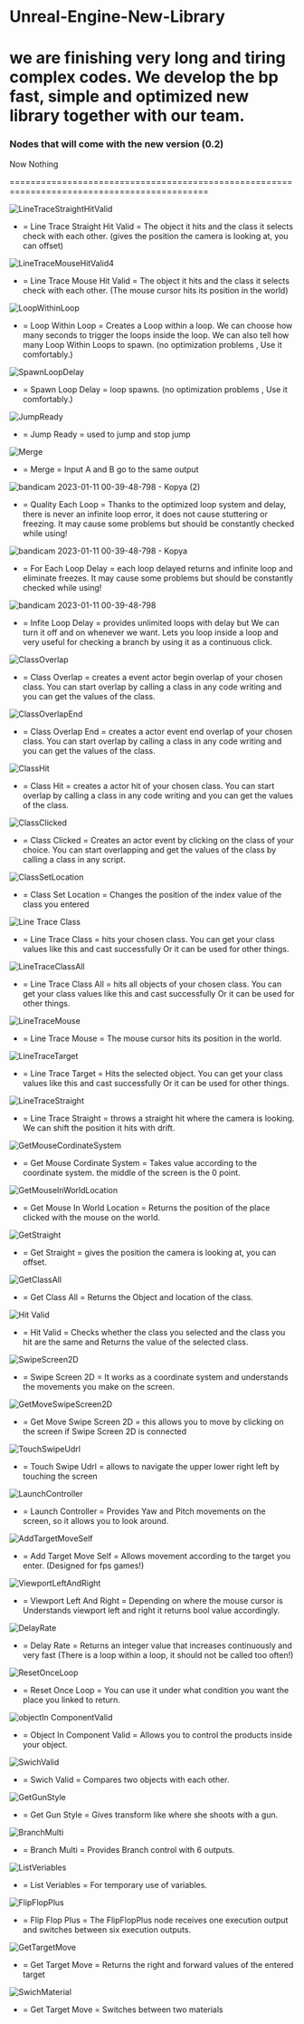 # Unreal-Engine-New-Library
we are finishing very long and tiring complex codes. We develop the bp fast, simple and optimized new library together with our team.
=========================================================================================================================================================================

### Nodes that will come with the new version (0.2)

Now Nothing

============================================================================================

![LineTraceStraightHitValid](https://user-images.githubusercontent.com/112575364/211874188-5240edb0-dec9-47ab-8349-54f175f746d8.png)

* = Line Trace Straight Hit Valid = The object it hits and the class it selects check with each other. (gives the position the camera is looking at, you can offset)

![LineTraceMouseHitValid](https://user-images.githubusercontent.com/112575364/211873248-f960c04e-1299-4c0e-b552-50c0b79a1d59.png)4

* = Line Trace Mouse Hit Valid = The object it hits and the class it selects check with each other. (The mouse cursor hits its position in the world)

![LoopWithinLoop](https://user-images.githubusercontent.com/112575364/211872392-71aa6b7a-b194-49d0-9616-553f57d80cc4.png)

* = Loop Within Loop = Creates a Loop within a loop. We can choose how many seconds to trigger the loops inside the loop. We can also tell how many Loop Within Loops to spawn. (no optimization problems , Use it comfortably.)

![SpawnLoopDelay](https://user-images.githubusercontent.com/112575364/211871625-bb71a0ba-1072-4e0b-bc82-acb37f0945bf.png)

* = Spawn Loop Delay = loop spawns. (no optimization problems , Use it comfortably.)

![JumpReady](https://user-images.githubusercontent.com/112575364/211870250-5cab369b-71ca-4ef1-8241-44644c15ccd4.png)

* = Jump Ready = used to jump and stop jump

![Merge](https://user-images.githubusercontent.com/112575364/211824486-4e2fa9bb-fadc-4fb7-925e-a3370ca00d3f.png)

* = Merge = Input A and B go to the same output

![bandicam 2023-01-11 00-39-48-798 - Kopya (2)](https://user-images.githubusercontent.com/112575364/211668188-45f8ddfa-f24e-4d37-9e5c-9c2246cf6024.png) 

* = Quality Each Loop = Thanks to the optimized loop system and delay, there is never an infinite loop error, it does not cause stuttering or freezing. It may cause some problems but should be constantly checked while using! 

![bandicam 2023-01-11 00-39-48-798 - Kopya](https://user-images.githubusercontent.com/112575364/211670343-f681f0c6-498c-4827-bd1b-d08055dedbd0.png)

* = For Each Loop Delay = each loop delayed returns and infinite loop and eliminate freezes. It may cause some problems but should be constantly checked while using!

![bandicam 2023-01-11 00-39-48-798](https://user-images.githubusercontent.com/112575364/211671244-2eb26b90-3f2a-4ad9-bb68-64669bfeb9b5.png)

* = Infite Loop Delay = provides unlimited loops with delay but We can turn it off and on whenever we want. Lets you loop inside a loop and very useful for checking a branch by using it as a continuous click.

![ClassOverlap](https://user-images.githubusercontent.com/112575364/211673252-67e8034b-6526-4357-a337-273ff46288af.png)

* = Class Overlap = creates a event actor begin overlap of your chosen class. You can start overlap by calling a class in any code writing and you can get the values of the class.

![ClassOverlapEnd](https://user-images.githubusercontent.com/112575364/211674157-98f40755-f166-41cb-9de6-6a68fbf29262.png)

* = Class Overlap End = creates a actor event end overlap of your chosen class. You can start overlap by calling a class in any code writing and you can get the values of the class.

![ClassHit](https://user-images.githubusercontent.com/112575364/211674765-290ab05e-fc4c-4cea-99ba-3e0b6f99ebec.png)

* = Class Hit = creates a actor hit of your chosen class. You can start overlap by calling a class in any code writing and you can get the values of the class.

![ClassClicked](https://user-images.githubusercontent.com/112575364/211675056-e57f28e8-2bba-43de-aae4-bc3e84edf119.png)

* = Class Clicked = Creates an actor event by clicking on the class of your choice. You can start overlapping and get the values of the class by calling a class in any script.

![ClassSetLocation](https://user-images.githubusercontent.com/112575364/211676364-c595c00a-c270-40c5-bbb5-8294c1aa8f42.png)

* = Class Set Location = Changes the position of the index value of the class you entered

![Line Trace Class](https://user-images.githubusercontent.com/112575364/211677080-25edd4b5-5014-4562-96ce-081ce06356e6.png)

* = Line Trace Class = hits your chosen class. You can get your class values like this and cast successfully Or it can be used for other things.

![LineTraceClassAll](https://user-images.githubusercontent.com/112575364/211677524-19bb5b8e-e439-4326-9fea-f827bf776fb3.png)

* = Line Trace Class All = hits all objects of your chosen class. You can get your class values like this and cast successfully Or it can be used for other things.

![LineTraceMouse](https://user-images.githubusercontent.com/112575364/211678499-786952ba-3028-4ca0-a177-694d5bc9b7d4.png)

* = Line Trace Mouse = The mouse cursor hits its position in the world.

![LineTraceTarget](https://user-images.githubusercontent.com/112575364/211678987-248e24ca-fc73-43b9-b2ed-d8250d11af39.png)

* = Line Trace Target = Hits the selected object. You can get your class values like this and cast successfully Or it can be used for other things.

![LineTraceStraight](https://user-images.githubusercontent.com/112575364/211679096-b34fbfb2-1c17-4c41-976d-e4abd233325a.png)

* = Line Trace Straight = throws a straight hit where the camera is looking. We can shift the position it hits with drift.

![GetMouseCordinateSystem](https://user-images.githubusercontent.com/112575364/211681103-ac9d4518-6ea3-45c9-bef8-39de7f185b1d.png)

* = Get Mouse Cordinate System = Takes value according to the coordinate system. the middle of the screen is the 0 point.

![GetMouseInWorldLocation](https://user-images.githubusercontent.com/112575364/211747065-d5845d86-46af-4287-b1a4-6ef887f7a24e.png)

* = Get Mouse In World Location = Returns the position of the place clicked with the mouse on the world.

![GetStraight](https://user-images.githubusercontent.com/112575364/211747331-d447c654-a63a-4bde-8288-8100e18b5eb8.png)

* = Get Straight = gives the position the camera is looking at, you can offset.

![GetClassAll](https://user-images.githubusercontent.com/112575364/211747637-72ad2be8-bee3-4670-8776-d16daba9f40c.png)

* = Get Class All = Returns the Object and location of the class.

![Hit Valid](https://user-images.githubusercontent.com/112575364/211749953-9e3d762f-ae36-49d8-94ab-4dcf6fa99d84.png)

* = Hit Valid = Checks whether the class you selected and the class you hit are the same and Returns the value of the selected class.

![SwipeScreen2D](https://user-images.githubusercontent.com/112575364/211750407-c8614f0b-ea08-4ce6-8f2a-2b6f320eec2d.png)

* = Swipe Screen 2D = It works as a coordinate system and understands the movements you make on the screen.

![GetMoveSwipeScreen2D](https://user-images.githubusercontent.com/112575364/211750894-0319e62e-93d1-40d7-8712-e566d53b722f.png)

* = Get Move Swipe Screen 2D = this allows you to move by clicking on the screen if Swipe Screen 2D is connected

![TouchSwipeUdrl](https://user-images.githubusercontent.com/112575364/211752261-c01f850e-6839-4af1-8526-175e930d1c7e.png)

* = Touch Swipe Udrl = allows to navigate the upper lower right left by touching the screen

![LaunchController](https://user-images.githubusercontent.com/112575364/211752652-1150031b-3d3e-4d29-a54c-9af6e3dbfcf7.png)

* = Launch Controller = Provides Yaw and Pitch movements on the screen, so it allows you to look around.

![AddTargetMoveSelf](https://user-images.githubusercontent.com/112575364/211753185-408f5973-fd52-496d-b56d-6d163917a458.png)

* = Add Target Move Self = Allows movement according to the target you enter. (Designed for fps games!)

![ViewportLeftAndRight](https://user-images.githubusercontent.com/112575364/211755163-e5b55a85-e566-4b89-9564-24a113b2893c.png)

* = Viewport Left And Right = Depending on where the mouse cursor is Understands viewport left and right it returns bool value accordingly.

![DelayRate](https://user-images.githubusercontent.com/112575364/211755670-48ffee16-7263-46fe-956e-a4aa1830d6d0.png)

* = Delay Rate = Returns an integer value that increases continuously and very fast (There is a loop within a loop, it should not be called too often!)

![ResetOnceLoop](https://user-images.githubusercontent.com/112575364/211757169-f4e89887-a3e7-4c23-a3c7-3d9a8b4c26ba.png)

* = Reset Once Loop = You can use it under what condition you want the place you linked to return.

![objectIn ComponentValid](https://user-images.githubusercontent.com/112575364/211757748-817f5b1c-04dd-41dd-b985-2d8826f296e1.png)

* = Object In Component Valid = Allows you to control the products inside your object.

![SwichValid](https://user-images.githubusercontent.com/112575364/211758215-4aa0b3d3-7c33-4a33-895a-63e2c1ab3e63.png)

* = Swich Valid = Compares two objects with each other.

![GetGunStyle](https://user-images.githubusercontent.com/112575364/211759967-9fb5b7d0-e57e-4823-86e9-1463c4140809.png)

* = Get Gun Style = Gives transform like where she shoots with a gun.

![BranchMulti](https://user-images.githubusercontent.com/112575364/211760545-39bf5845-2f24-4b69-8c94-cbe93ff95008.png)

* = Branch Multi = Provides Branch control with 6 outputs.

![ListVeriables](https://user-images.githubusercontent.com/112575364/211760930-1e344927-91a7-4466-af6d-60ef1743c751.png)

* = List Veriables = For temporary use of variables.

![FlipFlopPlus](https://user-images.githubusercontent.com/112575364/211761134-0b4017d1-49b0-477e-907d-8bfdaef6666c.png)

* = Flip Flop Plus = The FlipFlopPlus node receives one execution output and switches between six execution outputs.

![GetTargetMove](https://user-images.githubusercontent.com/112575364/211761678-12efa513-ade7-4771-a802-e6747d110f2f.png)

* = Get Target Move = Returns the right and forward values of the entered target

![SwichMaterial](https://user-images.githubusercontent.com/112575364/211762022-b2cabb17-5f8b-4ddd-aa5c-8a991f24fea3.png)

* = Get Target Move = Switches between two materials

